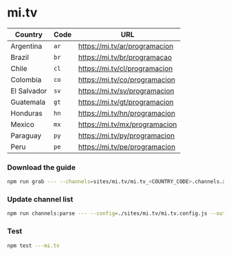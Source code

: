 # mi.tv

| Country     | Code | URL                           |
| ----------- | ---- | ----------------------------- |
| Argentina   | `ar` | https://mi.tv/ar/programacion |
| Brazil      | `br` | https://mi.tv/br/programacao  |
| Chile       | `cl` | https://mi.tv/cl/programacion |
| Colombia    | `co` | https://mi.tv/co/programacion |
| El Salvador | `sv` | https://mi.tv/sv/programacion |
| Guatemala   | `gt` | https://mi.tv/gt/programacion |
| Honduras    | `hn` | https://mi.tv/hn/programacion |
| Mexico      | `mx` | https://mi.tv/mx/programacion |
| Paraguay    | `py` | https://mi.tv/py/programacion |
| Peru        | `pe` | https://mi.tv/pe/programacion |

### Download the guide

```sh
npm run grab --- --channels=sites/mi.tv/mi.tv_<COUNTRY_CODE>.channels.xml
```

### Update channel list

```sh
npm run channels:parse --- --config=./sites/mi.tv/mi.tv.config.js --output=./sites/mi.tv/mi.tv_<COUNTRY_CODE>.channels.xml --set=country:<COUNTRY_CODE>
```

### Test

```sh
npm test ---mi.tv
```
